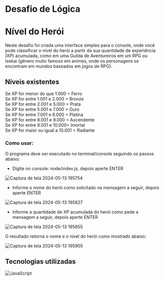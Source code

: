 ﻿# Desafio de Lógica
# Nível do Herói

Neste desafio foi criada uma interface simples para o console, onde você pode classificar o nível do herói a partir da sua quantidade de experiência (XP) acumulada, como em uma Guilda de Aventureiros em um RPG ou Isekai (gênero muito famoso em animes, onde os personagens se encontram em mundos baseados em jogos de RPG).

## Níveis existentes

Se XP for menor do que 1.000 = Ferro\
Se XP for entre 1.001 e 2.000 = Bronze\
Se XP for entre 2.001 e 5.000 = Prata\
Se XP for entre 5.001 e 7.000 = Ouro\
Se XP for entre 7.001 e 8.000 = Platina\
Se XP for entre 8.001 e 9.000 = Ascendente\
Se XP for entre 9.001 e 10.000= Imortal\
Se XP for maior ou igual a 10.001 = Radiante

### Como usar:
O programa deve ser executado no terminal/console seguindo os passos abaixo:
- Digite no console: node/index.js, depois aperte ENTER

![Captura de tela 2024-05-13 195754](https://github.com/paulohrsodre/desafio-logica/assets/31263324/f6acec45-0796-4ca9-8043-3570aa132e19)

- Informe o nome do herói como solicitado na mensagem a seguir, depois aperte ENTER
  
![Captura de tela 2024-05-13 195827](https://github.com/paulohrsodre/desafio-logica/assets/31263324/3ad38dd3-529a-4418-9324-c18c036c6b48)

- Informe a quantidade de XP acumulada do herói como pede a mensagem a seguir, depois aperte ENTER
  
![Captura de tela 2024-05-13 195855](https://github.com/paulohrsodre/desafio-logica/assets/31263324/c640e15b-6926-4909-b7ef-794e837de4b5)

O resultado retorna o nome e o nível do herói como mostrado abaixo: 

![Captura de tela 2024-05-13 195905](https://github.com/paulohrsodre/desafio-logica/assets/31263324/e1556848-9bd5-4ceb-b957-801b2414ced7)

## Tecnologias utilizadas
![JavaScript](https://a11ybadges.com/badge?logo=javascript)
